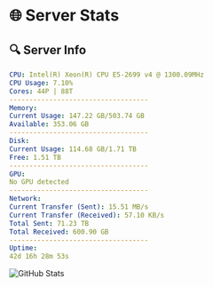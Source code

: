 # 🌐 Server Stats
## 🔍 Server Info
```yaml
CPU: Intel(R) Xeon(R) CPU E5-2699 v4 @ 1300.09MHz
CPU Usage: 7.10%
Cores: 44P | 88T
-----------------------------------
Memory:
Current Usage: 147.22 GB/503.74 GB
Available: 353.06 GB
-----------------------------------
Disk:
Current Usage: 114.68 GB/1.71 TB
Free: 1.51 TB
-----------------------------------
GPU:
No GPU detected
-----------------------------------
Network:
Current Transfer (Sent): 15.51 MB/s
Current Transfer (Received): 57.10 KB/s
Total Sent: 71.23 TB
Total Received: 600.90 GB
-----------------------------------
Uptime:
42d 16h 28m 53s
```
![GitHub Stats](https://img.shields.io/badge/Updated-2025-04-19_13:51:42-blue)
